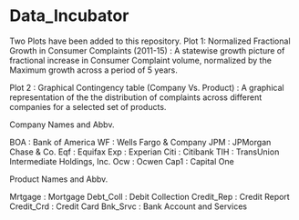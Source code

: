 # Data_Incubator
Two Plots have been added to this repository. 
Plot 1: Normalized Fractional Growth in Consumer Complaints (2011-15) : A statewise growth picture of fractional increase in Consumer Complaint volume, normalized by the Maximum growth across a period of 5 years.

Plot 2 : Graphical Contingency table (Company Vs. Product) : A graphical representation of the the distribution of complaints across different companies for a selected set of products. 

Company Names and Abbv.

BOA : Bank of America
WF : Wells Fargo & Company
JPM : JPMorgan Chase & Co.
Eqf : Equifax
Exp : Experian
Citi : Citibank
TIH : TransUnion Intermediate Holdings, Inc.
Ocw : Ocwen
Cap1 : Capital One

Product Names and Abbv.

Mrtgage : Mortgage
Debt_Coll : Debit Collection
Credit_Rep : Credit Report
Credit_Crd : Credit Card
Bnk_Srvc : Bank Account and Services

